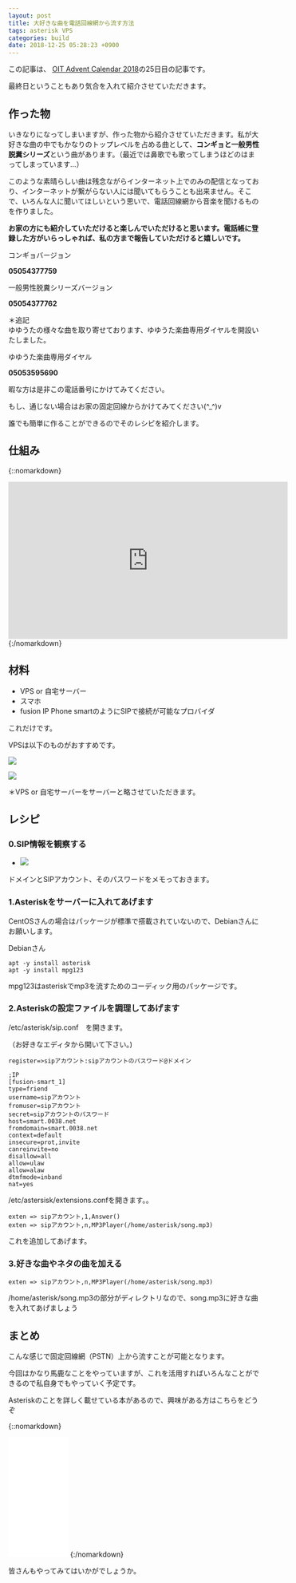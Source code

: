 ```yaml
---
layout: post
title: 大好きな曲を電話回線網から流す方法
tags: asterisk VPS
categories: build
date: 2018-12-25 05:28:23 +0900
---
```


この記事は、 [OIT Advent Calendar 2018](https://adventar.org/calendars/2962)の25日目の記事です。

最終日ということもあり気合を入れて紹介させていただきます。

作った物
----

いきなりになってしまいますが、作った物から紹介させていただきます。私が大好きな曲の中でもかなりのトップレベルを占める曲として、**コンギョと一般男性脱糞シリーズ**という曲があります。（最近では鼻歌でも歌ってしまうほどのはまってしまっています...）

このような素晴らしい曲は残念ながらインターネット上でのみの配信となっており、インターネットが繋がらない人には聞いてもらうことも出来ません。そこで、いろんな人に聞いてほしいという思いで、電話回線網から音楽を聞けるものを作りました。

**お家の方にも紹介していただけると楽しんでいただけると思います。電話帳に登録した方がいらっしゃれば、私の方まで報告していただけると嬉しいです。**

コンギョバージョン

**05054377759**

一般男性脱糞シリーズバージョン

**05054377762**

＊追記　  
ゆゆうたの様々な曲を取り寄せております、ゆゆうた楽曲専用ダイヤルを開設いたしました。

ゆゆうた楽曲専用ダイヤル

**05053595690**

暇な方は是非この電話番号にかけてみてください。

もし、通じない場合はお家の固定回線からかけてみてください(^_^)v

誰でも簡単に作ることができるのでそのレシピを紹介します。

仕組み
---

{::nomarkdown}
<iframe width="560" height="315" src="https://www.youtube.com/embed/kCDEU5l9SMo" frameborder="0" allow="accelerometer; autoplay; encrypted-media; gyroscope; picture-in-picture" allowfullscreen></iframe>
{:/nomarkdown}

材料
--

*   VPS or 自宅サーバー
*   スマホ
*   fusion IP Phone smartのようにSIPで接続が可能なプロバイダ

これだけです。

VPSは以下のものがおすすめです。

![](https://www23.a8.net/svt/bgt?aid=181109855376&wid=001&eno=01&mid=s00000001717002033000&mc=1)

![](https://www22.a8.net/svt/bgt?aid=181109855395&wid=001&eno=01&mid=s00000000018030077000&mc=1)

＊VPS or 自宅サーバーをサーバーと略させていただきます。

レシピ
---

### 0.SIP情報を観察する

*   ![](../../../../images/myself/kongyo/sip.jpg)
    

ドメインとSIPアカウント、そのパスワードをメモっておきます。

### 1.Asteriskをサーバーに入れてあげます

CentOSさんの場合はパッケージが標準で搭載されていないので、Debianさんにお願いします。

Debianさん

    apt -y install asterisk
    apt -y install mpg123

mpg123はasteriskでmp3を流すためのコーディック用のパッケージです。

### 2.Asteriskの設定ファイルを調理してあげます

/etc/asterisk/sip.conf　を開きます。

（お好きなエディタから開いて下さい。)

    register=>sipアカウント:sipアカウントのパスワード@ドメイン
    
    ;IP
    [fusion-smart_1]
    type=friend
    username=sipアカウント
    fromuser=sipアカウント
    secret=sipアカウントのパスワード
    host=smart.0038.net
    fromdomain=smart.0038.net
    context=default
    insecure=prot,invite
    canreinvite=no
    disallow=all
    allow=ulaw
    allow=alaw
    dtmfmode=inband
    nat=yes

/etc/astersisk/extensions.confを開きます。。

    exten => sipアカウント,1,Answer()
    exten => sipアカウント,n,MP3Player(/home/asterisk/song.mp3)

これを追加してあげます。

### 3.好きな曲やネタの曲を加える

    exten => sipアカウント,n,MP3Player(/home/asterisk/song.mp3)

/home/asterisk/song.mp3の部分がディレクトリなので、song.mp3に好きな曲を入れてあげましょう

まとめ
---

こんな感じで固定回線網（PSTN）上から流すことが可能となります。

今回はかなり馬鹿なことをやっていますが、これを活用すればいろんなことができるので私自身でもやっていく予定です。

Asteriskのことを詳しく載せている本があるので、興味がある方はこちらをどうぞ

{::nomarkdown}
<iframe style="width:120px;height:240px;" marginwidth="0" marginheight="0" scrolling="no" frameborder="0" src="//rcm-fe.amazon-adsystem.com/e/cm?lt1=_blank&bc1=000000&IS2=1&bg1=FFFFFF&fc1=000000&lc1=0000FF&t=yonedayuto-22&language=ja_JP&o=9&p=8&l=as4&m=amazon&f=ifr&ref=as_ss_li_til&asins=B00W35H6SY&linkId=ea6ce8761f023bd686a664d71cf17dab"></iframe>
{:/nomarkdown}

皆さんもやってみてはいかがでしょうか。